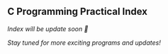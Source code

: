 ## C Programming Practical Index 
*Index will be update soon 🫡*

*Stay tuned for more exciting programs and updates!*